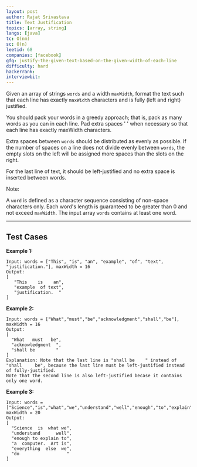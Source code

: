 ```yaml
---
layout: post
author: Rajat Srivastava
title: Text Justification
topics: [array, string]
langs: [java]
tc: O(nm)
sc: O(n)
leetid: 68
companies: [facebook]
gfg: justify-the-given-text-based-on-the-given-width-of-each-line
difficulty: hard
hackerrank: 
interviewbit: 
---
```


Given an array of strings `words` and a width `maxWidth`, 
format the text such that each line has exactly `maxWidth` characters and is fully (left and right) justified.

You should pack your words in a greedy approach; 
that is, pack as many words as you can in each line. 
Pad extra spaces ' ' when necessary so that each line has exactly maxWidth characters.

Extra spaces between `words` should be distributed as evenly as possible. 
If the number of spaces on a line does not divide evenly between `words`, 
the empty slots on the left will be assigned more spaces than the slots on the right.

For the last line of text, it should be left-justified and no extra space is inserted between words.

Note:

A `word` is defined as a character sequence consisting of non-space characters only.
Each word's length is guaranteed to be greater than 0 and not exceed `maxWidth`.
The input array `words` contains at least one word.

---

## Test Cases

**Example 1:** 
```
Input: words = ["This", "is", "an", "example", "of", "text", "justification."], maxWidth = 16
Output:
[
   "This    is    an",
   "example  of text",
   "justification.  "
]
```

**Example 2:** 
```
Input: words = ["What","must","be","acknowledgment","shall","be"], maxWidth = 16
Output:
[
  "What   must   be",
  "acknowledgment  ",
  "shall be        "
]
Explanation: Note that the last line is "shall be    " instead of "shall     be", because the last line must be left-justified instead of fully-justified.
Note that the second line is also left-justified becase it contains only one word.
```

**Example 3:**
```
Input: words = ["Science","is","what","we","understand","well","enough","to","explain","to","a","computer.","Art","is","everything","else","we","do"], maxWidth = 20
Output:
[
  "Science  is  what we",
  "understand      well",
  "enough to explain to",
  "a  computer.  Art is",
  "everything  else  we",
  "do                  "
]
```